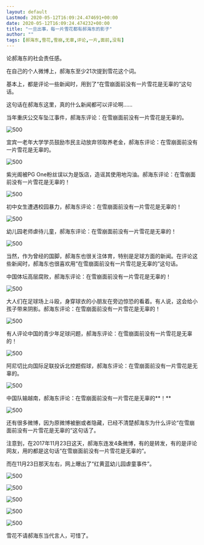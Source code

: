 ```yaml
---
layout: default
Lastmod: 2020-05-12T16:09:24.474691+00:00
date: 2020-05-12T16:09:24.474232+00:00
title: "一旦出事，每一片雪花都有郝海东的影子"
author: ""
tags: [郝海东,雪花,雪崩,无辜,评论,一片,面前,没有]
---
```


论郝海东的社会责任感。

在自己的个人微博上，郝海东至少21次提到雪花这个词。

基本上，都是评论一些新闻时，用到了“在雪崩面前没有一片雪花是无辜的”这句话。

这句话在郝海东这里，真的什么新闻都可以评论啊……

当年重庆公交车坠江事件，郝海东评论：在雪崩面前没有一片雪花是无辜的。

![500](https://images.weserv.nl/?url=https%3A//i.guancha.cn/bbs/2020/05/07/20200507201056178.jpg%3FimageView2/2/w/500/format/jpg)

宜宾一老年大学学员鼓励市民主动放弃领取养老金，郝海东评论：在雪崩面前没有一片雪花是无辜的。

![500](https://images.weserv.nl/?url=https%3A//i.guancha.cn/bbs/2020/05/07/20200507201057487.jpg%3FimageView2/2/w/500/format/jpg)

紫光阁被PG One粉丝误以为是饭店，造谣其使用地沟油。郝海东评论：在雪崩面前没有一片雪花是无辜的！

![500](https://images.weserv.nl/?url=https%3A//i.guancha.cn/bbs/2020/05/07/20200507201047485.jpg%3FimageView2/2/w/500/format/jpg)

初中女生遭遇校园暴力，郝海东评论：在雪崩面前没有一片雪花是无辜的！

![500](https://images.weserv.nl/?url=https%3A//i.guancha.cn/bbs/2020/05/07/20200507201048433.jpg%3FimageView2/2/w/500/format/jpg)

幼儿园老师虐待儿童，郝海东评论：在雪崩面前没有一片雪花是无辜的！

![500](https://images.weserv.nl/?url=https%3A//i.guancha.cn/bbs/2020/05/07/20200507201034574.jpg%3FimageView2/2/w/500/format/jpg)

当然，作为曾经的国脚，郝海东也很关注体育，特别是足球方面的新闻。在评论这些新闻时，郝海东也很喜欢用“在雪崩面前没有一片雪花是无辜的”这句话。

中国体坛高层腐败，郝海东评论：在雪崩面前没有一片雪花是无辜的！

![500](https://images.weserv.nl/?url=https%3A//i.guancha.cn/bbs/2020/05/07/20200507201048237.jpg%3FimageView2/2/w/500/format/jpg)

大人们在足球场上斗殴，身穿球衣的小朋友在旁边惊恐的看着。有人说，这会给小孩子带来阴影。郝海东评论：在雪崩面前没有一片雪花是无辜的！

![500](https://images.weserv.nl/?url=https%3A//i.guancha.cn/bbs/2020/05/07/20200507201047595.jpg%3FimageView2/2/w/500/format/jpg)

有人评论中国的青少年足球问题，郝海东评论：在雪崩面前没有一片雪花是无辜的！

![500](https://images.weserv.nl/?url=https%3A//i.guancha.cn/bbs/2020/05/07/20200507201057944.jpg%3FimageView2/2/w/500/format/jpg)

阿尼切比向国际足联投诉北控题假球，郝海东评论：在雪崩面前没有一片雪花是无辜的。

![500](https://images.weserv.nl/?url=https%3A//i.guancha.cn/bbs/2020/05/07/20200507201056637.jpg%3FimageView2/2/w/500/format/jpg)

中国队输越南，郝海东评论：在雪崩面前没有一片雪花是无辜的**！**

![500](https://images.weserv.nl/?url=https%3A//i.guancha.cn/bbs/2020/05/07/20200507201034374.jpg%3FimageView2/2/w/500/format/jpg)

还有很多微博，因为原微博被删或者隐藏，已经不清楚郝海东为什么评论“在雪崩面前没有一片雪花是无辜的”这句话了。

注意到，在2017年11月23日这天，郝海东连发4条微博，有的是转发，有的是评论网友，用的都是这句话“在雪崩面前没有一片雪花是无辜的”。

而在11月23日那天左右，网上曝出了“红黄蓝幼儿园虐童事件”。

![500](https://images.weserv.nl/?url=https%3A//i.guancha.cn/bbs/2020/05/07/20200507201034696.jpg%3FimageView2/2/w/500/format/jpg)

![500](https://images.weserv.nl/?url=https%3A//i.guancha.cn/bbs/2020/05/07/20200507201035791.jpg%3FimageView2/2/w/500/format/jpg)

![500](https://images.weserv.nl/?url=https%3A//i.guancha.cn/bbs/2020/05/07/20200507201035490.jpg%3FimageView2/2/w/500/format/jpg)

![500](https://images.weserv.nl/?url=https%3A//i.guancha.cn/bbs/2020/05/07/20200507201047901.jpg%3FimageView2/2/w/500/format/jpg)

![500](https://images.weserv.nl/?url=https%3A//i.guancha.cn/bbs/2020/05/07/20200507201056642.jpg%3FimageView2/2/w/500/format/jpg)

雪花不请郝海东当代言人，可惜了。

